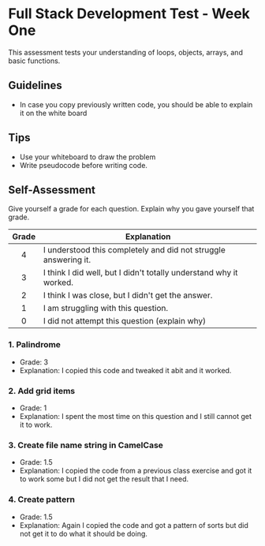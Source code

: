 # Full Stack Development Test - Week One

This assessment tests your understanding of loops, objects, arrays, and basic functions.

## Guidelines

- In case you copy previously written code, you should be able to explain it on the white board

## Tips

- Use your whiteboard to draw the problem
- Write pseudocode before writing code.

## Self-Assessment

Give yourself a grade for each question. Explain why you gave yourself that grade.

| Grade  | Explanation              |
| :----: | -------------------------|
|   4    | I understood this completely and did not struggle answering it.    |
|   3    | I think I did well, but I didn't totally understand why it worked. |
|   2    | I think I was close, but I didn't get the answer. |
|   1    | I am struggling with this question. |
|   0    | I did not attempt this question (explain why) |

### 1. Palindrome

- Grade: 3
- Explanation: I copied this code and tweaked it abit and it worked. 

### 2. Add grid items

- Grade: 1
- Explanation: I spent the most time on this question and I still cannot get it to work. 

### 3. Create file name string in CamelCase

- Grade: 1.5
- Explanation: I copied the code from a previous class exercise and got it to work some but I did not get the result that I need. 

### 4. Create pattern

- Grade: 1.5
- Explanation: Again I copied the code and got a pattern of sorts but did not get it to do what it should be doing.
